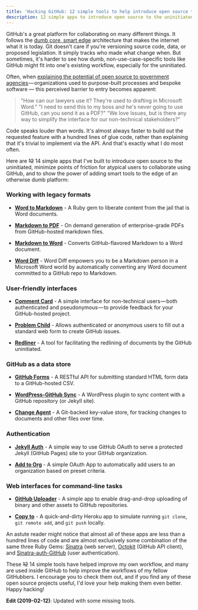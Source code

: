 ```yaml
---
title: 'Hacking GitHub: 12 simple tools to help introduce open source to the uninitiated'
description: 12 simple apps to introduce open source to the uninitiated, lower the barrier to entry for atypical GitHub users to get started, and to show the power of adding smart tools to the edge of an otherwise dumb platform.
---
```


GitHub's a great platform for collaborating on many different things. It follows the [dumb core, smart edge](https://ben.balter.com/2013/11/21/thats-not-how-the-internet-works/#dumb-core-smart-edge) architecture that makes the internet what it is today. Git doesn't care if you're versioning source code, data, or proposed legislation. It simply tracks who made what change when. But sometimes, it's harder to see how dumb, non-use-case-specific tools like GitHub might fit into one's existing workflow, especially for the uninitiated.

Often, when [explaining the potential of open source to government agencies](https://ben.balter.com/2014/10/15/what-does-a-government-evangelist-do/) — organizations used to purpose-built processes and bespoke software — this perceived barrier to entry becomes apparent:

> "How can our lawyers use it? They're used to drafting in Microsoft Word." "I need to send this to my boss and he's never going to use GitHub, can you send it as a PDF?" "We love Issues, but is there any way to simplify the interface for our non-technical stakeholders?"

Code speaks louder than words. It's almost always faster to build out the requested feature with a hundred lines of glue code, rather than explaining that it's trivial to implement via the API. And that's exactly what I do most often.

Here are ~~12~~ 14 simple apps that I've built to introduce open source to the uninitiated, minimize points of friction for atypical users to collaborate using GitHub, and to show the power of adding smart tools to the edge of an otherwise dumb platform:

### Working with legacy formats

* [**Word to Markdown**](https://github.com/benbalter/word-to-markdown) - A Ruby gem to liberate content from the jail that is Word documents.

* [**Markdown to PDF**](https://github.com/benbalter/markdown-to-pdf) - On demand generation of enterprise-grade PDFs from GitHub-hosted markdown files.

* [**Markdown to Word**](https://github.com/benbalter/markdown_to_word) - Converts GitHub-flavored Markdown to a Word document.

* [**Word Diff**](https://ben.balter.com/2015/02/06/word-diff/) - Word Diff empowers you to be a Markdown person in a Microsoft Word world by automatically converting any Word document committed to a GitHub repo to Markdown.

### User-friendly interfaces

* [**Comment Card**](https://github.com/benbalter/comment-card) - A simple interface for non-technical users — both authenticated and pseudonymous — to provide feedback for your GitHub-hosted project.

* [**Problem Child**](https://github.com/benbalter/problem_child) - Allows authenticated or anonymous users to fill out a standard web form to create GitHub issues.

* [**Redliner**](https://github.com/benbalter/redliner) - A tool for facilitating the redlining of documents by the GitHub uninitiated.

### GitHub as a data store

* [**GitHub Forms**](https://github.com/benbalter/github-forms) - A RESTful API for submitting standard HTML form data to a GitHub-hosted CSV.

* [**WordPress-GitHub Sync**](https://github.com/benbalter/wordpress-github-sync) - A WordPress plugin to sync content with a GitHub repository (or Jekyll site).

* [**Change Agent**](https://github.com/benbalter/change_agent) - A Git-backed key-value store, for tracking changes to documents and other files over time.

### Authentication

* [**Jekyll Auth**](https://github.com/benbalter/jekyll-auth) - A simple way to use GitHub OAuth to serve a protected Jekyll (GitHub Pages) site to your GitHub organization.

* [**Add to Org**](https://github.com/benbalter/add-to-org) - A simple OAuth App to automatically add users to an organization based on preset criteria.

### Web interfaces for command-line tasks

* [**GitHub Uploader**](https://github.com/benbalter/github-uploader) - A simple app to enable drag-and-drop uploading of binary and other assets to GitHub repositories.

* [**Copy to**](https://github.com/benbalter/copy-to) - A quick-and-dirty Heroku app to simulate running `git clone`, `git remote add`, and `git push` locally.

An astute reader might notice that almost all of these apps are less than a hundred lines of code and are almost exclusively some combination of the same three Ruby Gems: [Sinatra](http://www.sinatrarb.com/) (web server), [Octokit](https://github.com/octokit/octokit.rb) (GitHub API client), and [Sinatra-auth-GitHub](https://github.com/atmos/sinatra_auth_GitHub) (user authentication).

These ~~12~~ 14 simple tools have helped improve my own workflow, and many are used inside GitHub to help improve the workflows of my fellow GitHubbers. I encourage you to check them out, and if you find any of these open source projects useful, I'd love your help making them even better. Happy hacking!

**Edit (2019-02-12)**: Updated with some missing tools.
